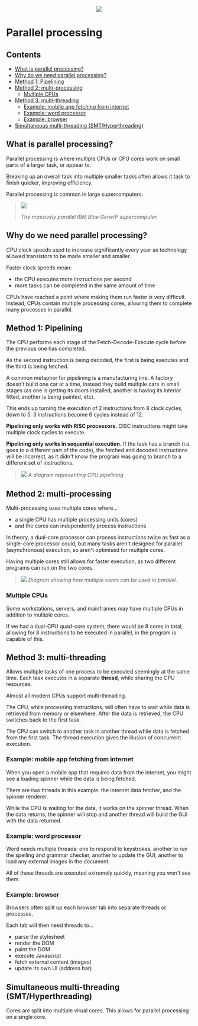<p align="center">
  <img src="../../../common-assets/blob/main/images/bhasvic/bhasvic-rect-hills-text-small.png?raw=true">
</p>

<!-- omit in toc -->
# Parallel processing

<!-- omit in toc -->
## Contents

- [What is parallel processing?](#what-is-parallel-processing)
- [Why do we need parallel processing?](#why-do-we-need-parallel-processing)
- [Method 1: Pipelining](#method-1-pipelining)
- [Method 2: multi-processing](#method-2-multi-processing)
  - [Multiple CPUs](#multiple-cpus)
- [Method 3: multi-threading](#method-3-multi-threading)
  - [Example: mobile app fetching from internet](#example-mobile-app-fetching-from-internet)
  - [Example: word processor](#example-word-processor)
  - [Example: browser](#example-browser)
- [Simultaneous multi-threading (SMT/Hyperthreading)](#simultaneous-multi-threading-smthyperthreading)

## What is parallel processing?

Parallel processing is where multiple CPUs or CPU cores work on small parts of a larger task, or appear to.

Breaking up an overall task into multiple smaller tasks often allows it task to finish quicker, improving efficiency.

Parallel processing is common in large supercomputers.

> ![](img/ibm-blue-gene-p-supercomputer.jpg)
> 
> *The massively parallel IBM Blue Gene/P supercomputer.*

## Why do we need parallel processing?

CPU clock speeds used to increase significantly every year as technology allowed transistors to be made smaller and smaller.

Faster clock speeds mean:
- the CPU executes more instructions per second
- more tasks can be completed in the same amount of time

CPUs have reached a point where making them run faster is very difficult. Instead, CPUs contain multiple processing cores, allowing them to complete many processes in parallel.

## Method 1: Pipelining

The CPU performs each stage of the Fetch-Decode-Execute cycle before the previous one has completed.

As the second instruction is being decoded, the first is being executes and the third is being fetched.

A common metaphor for pipelining is a manufacturing line. A factory doesn't build one car at a time, instead they build multiple cars in small stages (as one is getting its doors installed, another is having its interior fitted, another is being painted, etc).

This ends up turning the execution of 2 instructions from 8 clock cycles, down to 5. 3 instructions become 6 cycles instead of 12.

**Pipelining only works with RISC processors.** CISC instructions might take multiple clock cycles to execute.

**Pipelining only works in sequential execution.** If the task has a branch (i.e. goes to a different part of the code), the fetched and decoded instructions will be incorrect, as it didn't know the program was going to branch to a different set of instructions.

> ![](img/pipelining.png)
> *A diagram representing CPU pipelining.*

## Method 2: multi-processing

Multi-processing uses multiple cores where...
- a single CPU has multiple processing units (cores)
- and the cores can independently process instructions

In theory, a dual-core processor can process instructions twice as fast as a single-core processor could, but many tasks aren't designed for parallel (asynchronous) execution, so aren't optimised for multiple cores.

Having multiple cores still allows for faster execution, as two different programs can run on the two cores.

> ![](img/parallel-processing.png)
> *Diagram showing how multiple cores can be used in parallel.*

### Multiple CPUs

Some workstations, servers, and mainframes may have multiple CPUs in addition to multiple cores.

If we had a dual-CPU quad-core system, there would be 8 cores in total, allowing for 8 instructions to be executed in parallel, in the program is capable of this.

## Method 3: multi-threading

Allows multiple tasks of one process to be executed seemingly at the same time. Each task executes in a separate **thread**, while sharing the CPU resources.

Almost all modern CPUs support multi-threading.

The CPU, while processing instructions, will often have to wait while data is retrieved from memory or elsewhere. After the data is retrieved, the CPU switches back to the first task.

The CPU can switch to another task in another thread while data is fetched from the first task. The thread execution gives the illusion of concurrent execution.

### Example: mobile app fetching from internet

When you open a mobile app that requires data from the internet, you might see a loading spinner while the data is being fetched.

There are two threads in this example: the internet data fetcher, and the spinner renderer.

While the CPU is waiting for the data, it works on the spinner thread. When the data returns, the spinner will stop and another thread will build the GUI with the data returned.

### Example: word processor

Word needs multiple threads: one to respond to keystrokes, another to run the spelling and grammar checker, another to update the GUI, another to load any external images in the document.

All of these threads are executed extremely quickly, meaning you won't see them.

### Example: browser

Browsers often split up each browser tab into separate threads or processes.

Each tab will then need threads to...
- parse the stylesheet
- render the DOM
- paint the DOM
- execute Javascript
- fetch external content (images)
- update its own UI (address bar)

## Simultaneous multi-threading (SMT/Hyperthreading)

Cores are split into multiple virual cores. This allows for parallel processing on a single core.
